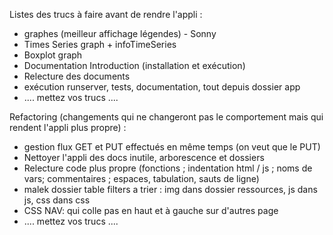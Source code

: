 Listes des trucs à faire avant de rendre l'appli :
- graphes (meilleur affichage légendes) - Sonny
- Times Series graph + infoTimeSeries
- Boxplot graph
- Documentation Introduction (installation et exécution)
- Relecture des documents
- exécution runserver, tests, documentation, tout depuis dossier app
- .... mettez vos trucs ....

Refactoring (changements qui ne changeront pas le comportement mais qui rendent l'appli plus propre) :
- gestion flux GET et PUT effectués en même temps (on veut que le PUT)
- Nettoyer l'appli des docs inutile, arborescence et dossiers
- Relecture code plus propre (fonctions ; indentation html / js ; noms de vars; commentaires ; espaces, tabulation, sauts de ligne)
- malek dossier table filters a trier : img dans dossier ressources, js dans js, css dans css
- CSS NAV: qui colle pas en haut et à gauche sur d'autres page
- .... mettez vos trucs ....

